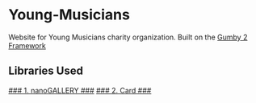 Young-Musicians
===============

Website for Young Musicians charity organization. 
Built on the <a href="http://gumbyframework.com/">Gumby 2 Framework</a>

Libraries Used
--------------

<a href="http://nanogallery.brisbois.fr/">### 1. nanoGALLERY ###</a>
<a href="http://jessepollak.github.io/card/">### 2. Card ###</a>
